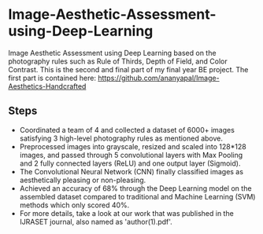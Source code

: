 # Image-Aesthetic-Assessment-using-Deep-Learning
Image Aesthetic Assessment using Deep Learning based on the photography rules such as Rule of Thirds, Depth of Field, and Color Contrast. 
This is the second and final part of my final year BE project. 
The first part is contained here: https://github.com/ananyapal/Image-Aesthetics-Handcrafted

## Steps
- Coordinated a team of 4 and collected a dataset of 6000+ images satisfying 3 high-level photography rules as mentioned above.
-	Preprocessed images into grayscale, resized and scaled into 128*128 images, and passed through 5 convolutional layers with Max Pooling and 2 fully connected layers (ReLU) and one output layer (Sigmoid).
-	The Convolutional Neural Network (CNN) finally classified images as aesthetically pleasing or non-pleasing. 
-	Achieved an accuracy of 68% through the Deep Learning model on the assembled dataset compared to traditional and Machine Learning (SVM) methods which only scored 40%.
-	For more details, take a look at our work that was published in the IJRASET journal, also named as 'author(1).pdf'.

